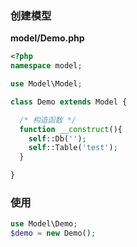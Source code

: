 ### 创建模型
**model/Demo.php**
```php
<?php
namespace model;

use Model\Model;

class Demo extends Model {

  /* 构造函数 */
  function __construct(){
    self::Db('');
    self::Table('test');
  }

}
```

### 使用
```php
use Model\Demo;
$demo = new Demo();
```
